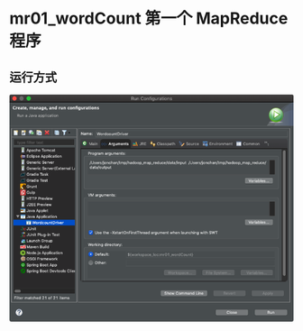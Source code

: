 # mr01_wordCount 第一个 MapReduce 程序

## 运行方式

![image-20200210203721387](./readme.assets/image-20200210203721387.png)
